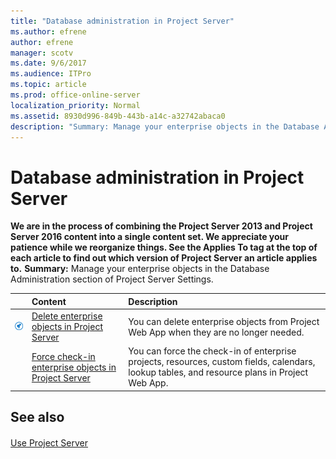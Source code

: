```yaml
---
title: "Database administration in Project Server"
ms.author: efrene
author: efrene
manager: scotv
ms.date: 9/6/2017
ms.audience: ITPro
ms.topic: article
ms.prod: office-online-server
localization_priority: Normal
ms.assetid: 8930d996-849b-443b-a14c-a32742abaca0
description: "Summary: Manage your enterprise objects in the Database Administration section of Project Server Settings."
---
```


# Database administration in Project Server
 **We are in the process of combining the Project Server 2013 and Project Server 2016 content into a single content set. We appreciate your patience while we reorganize things. See the Applies To tag at the top of each article to find out which version of Project Server an article applies to.**
 **Summary:** Manage your enterprise objects in the Database Administration section of Project Server Settings.
  
||**Content**|**Description**|
|:-----|:-----|:-----|
|![Building blocks](images/mod_icon_buildingblock_M.png)|[Delete enterprise objects in Project Server](delete-enterprise-objects-in-project-server.md) <br/> |You can delete enterprise objects from Project Web App when they are no longer needed.  <br/> |
||[Force check-in enterprise objects in Project Server](force-check-in-enterprise-objects-in-project-server.md) <br/> |You can force the check-in of enterprise projects, resources, custom fields, calendars, lookup tables, and resource plans in Project Web App.  <br/> |
   
## See also

#### 

[Use Project Server](use-project-server.md)

